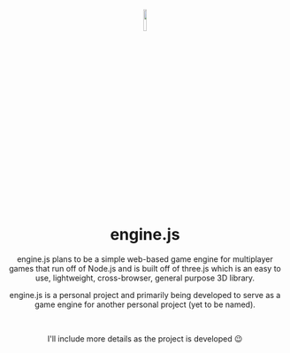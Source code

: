 <h1 align="center">
  <img
       src="https://user-images.githubusercontent.com/29758156/173344647-a81dd691-a8cf-48bf-a8ef-5cfec2faa319.png"
       width="10%"
  ><br>
  engine.js
</h1>
<p align="center">
  engine.js plans to be a simple web-based game engine for multiplayer games that run off of Node.js and is built off of three.js which is an easy to use, lightweight, cross-browser, general purpose 3D library.
</p>
<p align="center">
  engine.js is a personal project and primarily being developed to serve as a game engine for another personal project (yet to be named).
</p>
<br>
<p align="center">
  I'll include more details as the project is developed 😉
</p>
